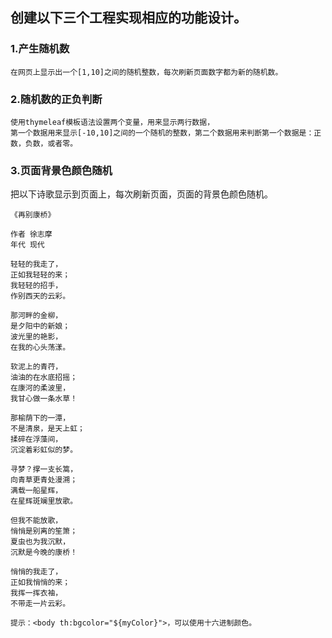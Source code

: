 创建以下三个工程实现相应的功能设计。
---
###  1.产生随机数
```
在网页上显示出一个[1,10]之间的随机整数，每次刷新页面数字都为新的随机数。
```
###  2.随机数的正负判断
```
使用thymeleaf模板语法设置两个变量，用来显示两行数据，
第一个数据用来显示[-10,10]之间的一个随机的整数，第二个数据用来判断第一个数据是：正数，负数，或者零。
```
###  3.页面背景色颜色随机
把以下诗歌显示到页面上，每次刷新页面，页面的背景色颜色随机。
```
《再别康桥》

作者 徐志摩 
年代 现代

轻轻的我走了，
正如我轻轻的来；
我轻轻的招手，
作别西天的云彩。

那河畔的金柳，
是夕阳中的新娘；
波光里的艳影，
在我的心头荡漾。

软泥上的青荇，
油油的在水底招摇；
在康河的柔波里，
我甘心做一条水草！

那榆荫下的一潭，
不是清泉，是天上虹；
揉碎在浮藻间，
沉淀着彩虹似的梦。

寻梦？撑一支长篙，
向青草更青处漫溯；
满载一船星辉，
在星辉斑斓里放歌。

但我不能放歌，
悄悄是别离的笙箫；
夏虫也为我沉默，
沉默是今晚的康桥！

悄悄的我走了，
正如我悄悄的来；
我挥一挥衣袖，
不带走一片云彩。
```
```
提示：<body th:bgcolor="${myColor}">，可以使用十六进制颜色。
```
